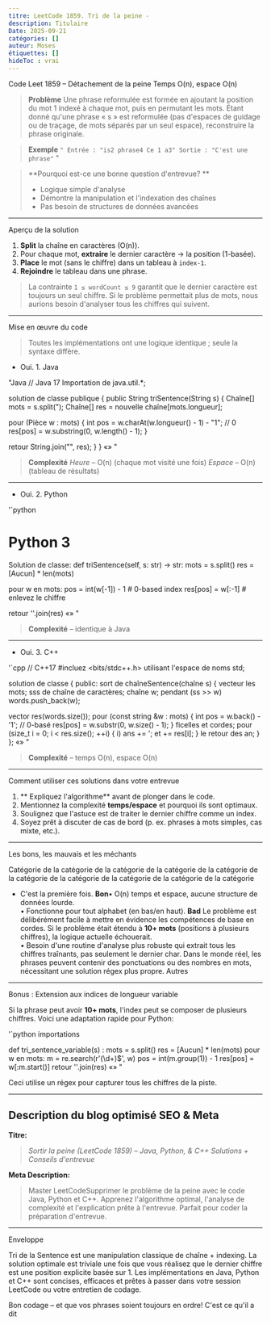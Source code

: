 ```yaml
---
titre: LeetCode 1859. Tri de la peine -
description: Titulaire
Date: 2025-09-21
catégories: []
auteur: Moses
étiquettes: []
hideToc : vrai
---
```

Code Leet 1859 – Détachement de la peine
Temps O(n), espace O(n)

> **Problème**
> Une phrase reformulée est formée en ajoutant la position du mot 1 indexé à chaque mot, puis en permutant les mots.
> Étant donné qu'une phrase « s » est reformulée (pas d'espaces de guidage ou de traçage, de mots séparés par un seul espace), reconstruire la phrase originale.

> **Exemple**
> `` "
> Entrée : "is2 phrase4 Ce 1 a3"
> Sortie : "C'est une phrase"
> `` "

> **Pourquoi est-ce une bonne question d'entrevue? **
> * Logique simple d'analyse
> * Démontre la manipulation et l'indexation des chaînes
> * Pas besoin de structures de données avancées

---

Aperçu de la solution

1. **Split** la chaîne en caractères (O(n)).
2. Pour chaque mot, **extraire** le dernier caractère → la position (1-basée).
3. **Place** le mot (sans le chiffre) dans un tableau à `index‐1`.
4. **Rejoindre** le tableau dans une phrase.

> La contrainte `1 ≤ wordCount ≤ 9` garantit que le dernier caractère est toujours un seul chiffre.
> Si le problème permettait plus de mots, nous aurions besoin d'analyser tous les chiffres qui suivent.

---

Mise en œuvre du code

> Toutes les implémentations ont une logique identique ; seule la syntaxe diffère.

- Oui. 1. Java

"Java
// Java 17
Importation de java.util.*;

solution de classe publique {
public String triSentence(String s) {
Chaîne[] mots = s.split(");
Chaîne[] res = nouvelle chaîne[mots.longueur];

pour (Pièce w : mots) {
int pos = w.charAt(w.longueur() - 1) - "1"; // 0
res[pos] = w.substring(0, w.length() - 1);
}

retour String.join("", res);
}
}
«» "

> **Complexité**
> *Heure* – O(n) (chaque mot visité une fois)
> *Espace* – O(n) (tableau de résultats)

---

- Oui. 2. Python

'`python
# Python 3
Solution de classe:
def triSentence(self, s: str) -> str:
mots = s.split()
res = [Aucun] * len(mots)

pour w en mots:
pos = int(w[-1]) - 1 # 0-based index
res[pos] = w[:-1] # enlevez le chiffre

retour ''.join(res)
«» "

> **Complexité** – identique à Java

---

- Oui. 3. C++

'`cpp
// C++17
#incluez <bits/stdc++.h>
utilisant l'espace de noms std;

solution de classe {
public:
sort de chaîneSentence(chaîne s) {
vecteur <string> les mots;
sss de chaîne de caractères;
chaîne w;
pendant (ss >> w) words.push_back(w);

vector<string> res(words.size());
pour (const string &w : mots) {
int pos = w.back() - '1'; // 0-basé
res[pos] = w.substr(0, w.size() - 1);
}
ficelles et cordes;
pour (size_t i = 0; i < res.size(); ++i) {
i) ans += ';
et += res[i];
}
le retour des an;
}
};
«» "

> **Complexité** – temps O(n), espace O(n)

---

Comment utiliser ces solutions dans votre entrevue

1. ** Expliquez l'algorithme** avant de plonger dans le code.
2. Mentionnez la complexité **temps/espace** et pourquoi ils sont optimaux.
3. Soulignez que l'astuce est de traiter le dernier chiffre comme un index.
4. Soyez prêt à discuter de cas de bord (p. ex. phrases à mots simples, cas mixte, etc.).

---

Les bons, les mauvais et les méchants

Catégorie de la catégorie de la catégorie de la catégorie de la catégorie de la catégorie de la catégorie de la catégorie de la catégorie de la catégorie
- C'est la première fois.
**Bon**• O(n) temps et espace, aucune structure de données lourde.<br>• Fonctionne pour tout alphabet (en bas/en haut).
**Bad** Le problème est délibérément facile à mettre en évidence les compétences de base en cordes.
Si le problème était étendu à **10+ mots** (positions à plusieurs chiffres), la logique actuelle échouerait. <br>• Besoin d'une routine d'analyse plus robuste qui extrait tous les chiffres traînants, pas seulement le dernier char. Dans le monde réel, les phrases peuvent contenir des ponctuations ou des nombres en mots, nécessitant une solution régex plus propre. Autres

---

Bonus : Extension aux indices de longueur variable

Si la phrase peut avoir **10+ mots**, l'index peut se composer de plusieurs chiffres. Voici une adaptation rapide pour Python:

'`python
importations

def tri_sentence_variable(s) :
mots = s.split()
res = [Aucun] * len(mots)
pour w en mots:
m = re.search(r'(\d+)$', w)
pos = int(m.group(1)) - 1
res[pos] = w[:m.start()]
retour ''.join(res)
«» "

Ceci utilise un régex pour capturer tous les chiffres de la piste.

---

## Description du blog optimisé SEO & Meta

**Titre:**
> *Sortir la peine (LeetCode 1859) – Java, Python, & C++ Solutions + Conseils d'entrevue*

**Meta Description:**
> Master LeetCodeSupprimer le problème de la peine avec le code Java, Python et C++. Apprenez l'algorithme optimal, l'analyse de complexité et l'explication prête à l'entrevue. Parfait pour coder la préparation d'entrevue.

---

Enveloppe

Tri de la Sentence est une manipulation classique de chaîne + indexing. La solution optimale est triviale une fois que vous réalisez que le dernier chiffre est une position explicite basée sur 1.
Les implémentations en Java, Python et C++ sont concises, efficaces et prêtes à passer dans votre session LeetCode ou votre entretien de codage.

Bon codage – et que vos phrases soient toujours en ordre! C'est ce qu'il a dit